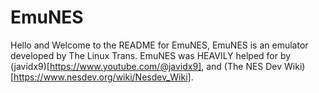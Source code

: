 # EmuNES

Hello and Welcome to the README for EmuNES, EmuNES is an emulator developed by The Linux Trans.
EmuNES was HEAVILY helped for by (javidx9)[https://www.youtube.com/@javidx9], and (The NES Dev Wiki)[https://www.nesdev.org/wiki/Nesdev_Wiki].
